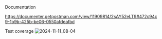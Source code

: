 
Documentation

https://documenter.getpostman.com/view/11909814/2sAY52eLT9#472c94c9-1b9b-425b-be06-0550afdeafbd

Test coverage
![2024-11-11_08-04](https://github.com/user-attachments/assets/96459e81-9df9-4ca9-8a5a-4bd297843889)
